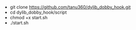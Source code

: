 - git clone https://github.com/tanu360/dylib_dobby_hook.git
- cd dylib_dobby_hook/script
- chmod +x start.sh
- ./start.sh

